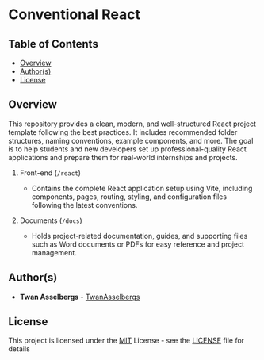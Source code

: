 # Conventional React


## Table of Contents

  - [Overview](#overview)
  - [Author(s)](#authors)
  - [License](#license)


## Overview

This repository provides a clean, modern, and well-structured React project template following the best practices. It includes recommended folder structures, naming conventions, example components, and more. The goal is to help students and new developers set up professional-quality React applications and prepare them for real-world internships and projects.

1. Front-end (`/react`)

   - Contains the complete React application setup using Vite, including components, pages, routing, styling, and configuration files following the latest conventions.

2. Documents (`/docs`)

   - Holds project-related documentation, guides, and supporting files such as Word documents or PDFs for easy reference and project management.
     

## Author(s)

- **Twan Asselbergs** - [TwanAsselbergs](https://github.com/TwanAsselbergs)


## License

This project is licensed under the [MIT](LICENSE)
License - see the [LICENSE](LICENSE) file for
details
